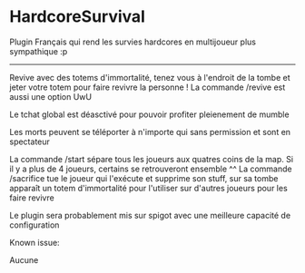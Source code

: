 # HardcoreSurvival
Plugin Français qui rend les survies hardcores en multijoueur plus sympathique :p

----------------------------
Revive avec des totems d'immortalité, tenez vous à l'endroit de la tombe et jeter votre totem pour faire revivre la personne !
La commande /revive est aussi une option UwU

Le tchat global est déasctivé pour pouvoir profiter pleienement de mumble

Les morts peuvent se téléporter à n'importe qui sans permission et sont en spectateur

La commande /start sépare tous les joueurs aux quatres coins de la map. Si il y a plus de 4 joueurs, certains se retrouveront ensemble ^^
La commande /sacrifice tue le joueur qui l'exécute et supprime son stuff, sur sa tombe apparaît un totem d'immortalité pour l'utiliser sur d'autres joueurs pour les faire revivre

Le plugin sera probablement mis sur spigot avec une meilleure capacité de configuration

Known issue:

Aucune
